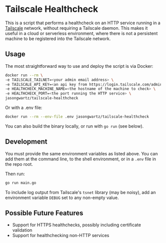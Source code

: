 # Tailscale Healthcheck

This is a script that performs a healthcheck on an HTTP service running in a [Tailscale](https://tailscale.com) network, without requiring a Tailscale daemon. This makes it useful in a cloud or serverless environment, where there is not a persistent machine to be registered into the Tailscale network.

## Usage

The most straightforward way to use and deploy the script is via Docker:

```sh
docker run --rm \
-e TAILSCALE_TAILNET=<your admin email address> \
-e TAILSCALE_API_KEY=<an api key from https://login.tailscale.com/admin/settings/keys> \
-e HEALTHCHECK_MACHINE_NAME=<the hostname of the machine to check> \
-e HEALTHCHECK_PORT=<the port running the HTTP service> \
jasongwartz/tailscale-healthcheck
```

Or with a .env file:

```sh
docker run --rm --env-file .env jasongwartz/tailscale-healthcheck
```

You can also build the binary locally, or run with `go run` (see below).

## Development

You must provide the same environment variables as listed above. You can add them at the command line, to the shell environment, or in a `.env` file in the repo root.

Then run:

```bash
go run main.go
```

To include log output from Tailscale's `tsnet` library (may be noisy), add an environment variable `DEBUG` set to any non-empty value.

## Possible Future Features

- Support for HTTPS healthchecks, possibly including certificate validation
- Support for healthchecking non-HTTP services
